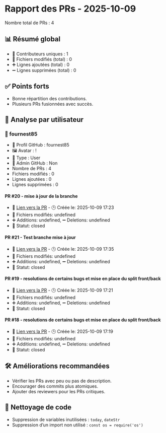 # Rapport des PRs - 2025-10-09

Nombre total de PRs : 4

## 📊 Résumé global
- 👥 Contributeurs uniques : 1
- 📂 Fichiers modifiés (total) : 0
- ➕ Lignes ajoutées (total) : 0
- ➖ Lignes supprimées (total) : 0

## ✅ Points forts
- Bonne répartition des contributions.
- Plusieurs PRs fusionnées avec succès.

## 👥 Analyse par utilisateur
### 🔹 fournest85
- 👤 Profil GitHub : fournest85
- 🖼️ Avatar : !
- 🧬 Type : User
- 🔐 Admin GitHub : Non
- Nombre de PRs : 4
- Fichiers modifiés : 0
- Lignes ajoutées : 0
- Lignes supprimées : 0

#### PR #20 - mise à jour de la branche
- 🔗 [Lien vers la PR](https://github.com/Elodie-Gateau/Mini-Twitter-Symfony/pull/20)  - 🕒 Créée le: 2025-10-09 17:23 
- 📂 Fichiers modifiés: undefined 
- ➕ Additions: undefined, ➖ Deletions: undefined 
- 📌 Statut: closed 

#### PR #21 - Test branche mise à jour
- 🔗 [Lien vers la PR](undefined)  - 🕒 Créée le: 2025-10-09 17:35 
- 📂 Fichiers modifiés: undefined 
- ➕ Additions: undefined, ➖ Deletions: undefined 
- 📌 Statut: closed 

#### PR #19 - resolutions de certains bugs et mise en place du split front/back
- 🔗 [Lien vers la PR](undefined)  - 🕒 Créée le: 2025-10-09 17:21 
- 📂 Fichiers modifiés: undefined 
- ➕ Additions: undefined, ➖ Deletions: undefined 
- 📌 Statut: closed 

#### PR #18 - resolutions de certains bugs et mise en place du split front/back
- 🔗 [Lien vers la PR](undefined)  - 🕒 Créée le: 2025-10-09 17:19 
- 📂 Fichiers modifiés: undefined 
- ➕ Additions: undefined, ➖ Deletions: undefined 
- 📌 Statut: closed 

## 🛠️ Améliorations recommandées
- Vérifier les PRs avec peu ou pas de description.
- Encourager des commits plus atomiques.
- Ajouter des reviewers pour les PRs critiques.
## 🧹 Nettoyage de code
- Suppression de variables inutilisées : `today`, `dateStr`
- Suppression d’un import non utilisé : `const os = require('os')`
